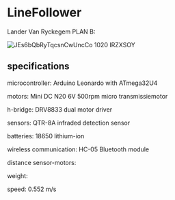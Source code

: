 # LineFollower
Lander Van Ryckegem
PLAN B:

![JEs6bQbRyTqcsnCwUncCo 1020 IRZXSOY](https://github.com/LanVnR/Linefollower/assets/146451866/f6bf3b31-2213-4a71-95f5-c29d18aa2089)

 
## specifications

microcontroller: Arduino Leonardo with ATmega32U4

motors: Mini DC N20 6V 500rpm micro transmissiemotor

h-bridge:   DRV8833 dual motor driver

sensors: QTR-8A infraded detection sensor

batteries: 18650 lithium-ion

wireless communication: HC-05 Bluetooth module

distance sensor-motors: 

weight:

speed: 0.552 m/s

